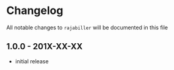 # Changelog

All notable changes to `rajabiller` will be documented in this file

## 1.0.0 - 201X-XX-XX

- initial release
